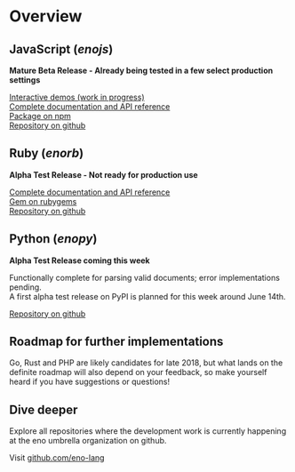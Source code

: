 # Overview

## JavaScript (*enojs*)

**Mature Beta Release - Already being tested in a few select production settings**

[Interactive demos (work in progress)](https://eno-lang.org/demo/)  
[Complete documentation and API reference](https://eno-lang.org/js/)  
[Package on npm](https://npmjs.com/package/enojs/)  
[Repository on github](https://github.com/eno-lang/enojs/)

## Ruby (*enorb*)

**Alpha Test Release - Not ready for production use**

[Complete documentation and API reference](https://eno-lang.org/rb/)  
[Gem on rubygems](https://rubygems.org/gems/enorb/)  
[Repository on github](https://github.com/eno-lang/enorb/)

## Python (*enopy*)

**Alpha Test Release coming this week**

Functionally complete for parsing valid documents; error implementations pending.  
A first alpha test release on PyPI is planned for this week around June 14th.

[Repository on github](https://github.com/eno-lang/enopy/)

## Roadmap for further implementations

Go, Rust and PHP are likely candidates for late 2018, but what lands on the definite roadmap will also
depend on your feedback, so make yourself heard if you have suggestions or questions!

## Dive deeper

Explore all repositories where the development work is currently happening at the eno umbrella organization on github.

Visit [github.com/eno-lang](https://github.com/eno-lang/)
